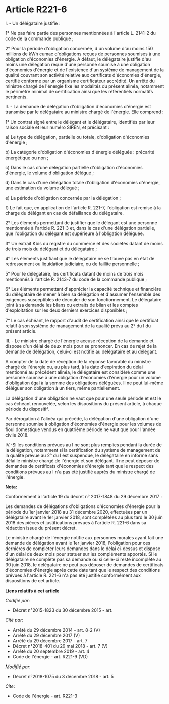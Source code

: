 # Article R221-6

I. - Un délégataire justifie :

1° Ne pas faire partie des personnes mentionnées à l'article L. 2141-2 du code de la commande publique ;

2° Pour la période d'obligation concernée, d'un volume d'au moins 150 millions de kWh cumac d'obligations reçues de personnes
soumises à une obligation d'économies d'énergie. A défaut, le délégataire justifie d'au moins une délégation reçue d'une
personne soumise à une obligation d'économies d'énergie et de l'existence d'un système de management de la qualité couvrant
son activité relative aux certificats d'économies d'énergie, certifié conforme par un organisme certificateur accrédité. Un
arrêté du ministre chargé de l'énergie fixe les modalités du présent alinéa, notamment le périmètre minimal de certification
ainsi que les référentiels normatifs pertinents.

II. - La demande de délégation d'obligation d'économies d'énergie est transmise par le délégataire au ministre chargé de
l'énergie. Elle comprend :

1° Un contrat signé entre le délégant et le délégataire, identifiés par leur raison sociale et leur numéro SIREN, et
précisant :

a) Le type de délégation, partielle ou totale, d'obligation d'économies d'énergie ;

b) La catégorie d'obligation d'économies d'énergie déléguée : précarité énergétique ou non ;

c) Dans le cas d'une délégation partielle d'obligation d'économies d'énergie, le volume d'obligation délégué ;

d) Dans le cas d'une délégation totale d'obligation d'économies d'énergie, une estimation du volume délégué ;

e) La période d'obligation concernée par la délégation ;

f) Le fait que, en application de l'article R. 221-7, l'obligation est remise à la charge du délégant en cas de défaillance
du délégataire.

2° Les éléments permettant de justifier que le délégant est une personne mentionnée à l'article R. 221-3 et, dans le cas
d'une délégation partielle, que l'obligation du délégant est supérieure à l'obligation déléguée.

3° Un extrait Kbis du registre du commerce et des sociétés datant de moins de trois mois du délégant et du délégataire ;

4° Les éléments justifiant que le délégataire ne se trouve pas en état de redressement ou liquidation judiciaire, ou de
faillite personnelle ;

5° Pour le délégataire, les certificats datant de moins de trois mois mentionnés à l'article R. 2143-7 du code de la commande
publique ;

6° Les éléments permettant d'apprécier la capacité technique et financière du délégataire de mener à bien sa délégation et
d'assumer l'ensemble des exigences susceptibles de découler de son fonctionnement. Le délégataire joint à sa demande les
bilans ou extraits de bilan et les comptes d'exploitation sur les deux derniers exercices disponibles ;

7° Le cas échéant, le rapport d'audit de certification ainsi que le certificat relatif à son système de management de la
qualité prévu au 2° du I du présent article.

III. - Le ministre chargé de l'énergie accuse réception de la demande et dispose d'un délai de deux mois pour se prononcer.
En cas de rejet de la demande de délégation, celui-ci est notifié au délégataire et au délégant.

A compter de la date de réception de la réponse favorable du ministre chargé de l'énergie ou, au plus tard, à la date
d'expiration du délai mentionné au précédent alinéa, le délégataire est considéré comme une personne soumise à une obligation
d'économies d'énergie pour un volume d'obligation égal à la somme des obligations déléguées. Il ne peut lui-même déléguer son
obligation à un tiers, même partiellement.

La délégation d'une obligation ne vaut que pour une seule période et est le cas échéant renouvelée, selon les dispositions du
présent article, à chaque période du dispositif.

Par dérogation à l'alinéa qui précède, la délégation d'une obligation d'une personne soumise à obligation d'économies
d'énergie pour les volumes de fioul domestique vendus en quatrième période ne vaut que pour l'année civile 2018.

IV.-Si les conditions prévues au I ne sont plus remplies pendant la durée de la délégation, notamment si la certification du
système de management de la qualité prévue au 2° du I est suspendue, le délégataire en informe sans délai le ministre chargé
de l'énergie et son délégant. Il ne peut déposer de demandes de certificats d'économies d'énergie tant que le respect des
conditions prévues au I n'a pas été justifié auprès du ministre chargé de l'énergie.

**Nota:**

Conformément à l'article 19 du décret n° 2017-1848 du 29 décembre 2017 :

Les demandes de délégations d'obligations d'économies d'énergie pour la période du 1er janvier 2018 au 31 décembre 2020,
effectuées par un délégataire avant le 1er janvier 2018, sont complétées au plus tard le 30 juin 2018 des pièces et
justifications prévues à l'article R. 221-6 dans sa rédaction issue du présent décret.

Le ministre chargé de l'énergie notifie aux personnes morales ayant fait une demande de délégation avant le 1er janvier 2018,
l'obligation pour ces dernières de compléter leurs demandes dans le délai ci-dessus et dispose d'un délai de deux mois pour
statuer sur les compléments apportés. Si le délégataire ne complète pas sa demande ou si celle-ci reste incomplète au 30 juin
2018, le délégataire ne peut pas déposer de demandes de certificats d'économies d'énergie après cette date tant que le
respect des conditions prévues à l'article R. 221-6 n'a pas été justifié conformément aux dispositions de cet article.

**Liens relatifs à cet article**

_Codifié par_:

  - Décret n°2015-1823 du 30 décembre 2015 - art.

_Cité par_:

  - Arrêté du 29 décembre 2014 - art. 8-2 (V)
  - Arrêté du 29 décembre 2017 (V)
  - Arrêté du 29 décembre 2017 - art. 7
  - Décret n°2018-401 du 29 mai 2018 - art. 7 (V)
  - Arrêté du 20 septembre 2019 - art. 4
  - Code de l'énergie - art. R221-9 (VD)

_Modifié par_:

  - Décret n°2018-1075 du 3 décembre 2018 - art. 5

_Cite_:

  - Code de l'énergie - art. R221-3
